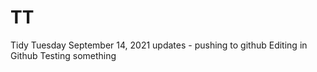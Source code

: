# TT
Tidy Tuesday
September 14, 2021 updates - pushing to github
Editing in Github
Testing something
